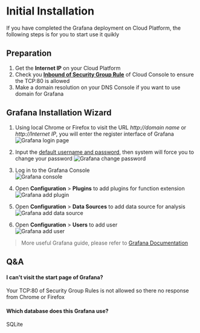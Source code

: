 # Initial Installation

If you have completed the Grafana deployment on Cloud Platform, the following steps is for you to start use it quikly

## Preparation

1. Get the **Internet IP** on your Cloud Platform
2. Check you **[Inbound of Security Group Rule](https://support.websoft9.com/docs/faq/tech-instance.html)** of Cloud Console to ensure the TCP:80 is allowed
3. Make a domain resolution on your DNS Console if you want to use domain for Grafana

## Grafana Installation Wizard

1. Using local Chrome or Firefox to visit the URL *http://domain name* or *http://Internet IP*, you will enter the register interface of Grafana
![Grafana login page](https://libs.websoft9.com/Websoft9/DocsPicture/en/grafana/grafana-login-websoft9.png)

2. Input the [default username and password](/stack-accounts.md#grafana), then system will force you to change your password
![Grafana change password](https://libs.websoft9.com/Websoft9/DocsPicture/en/grafana/grafana-forcechangepw-websoft9.png)

3. Log in to the Grafana Console  
![Grafana console](https://libs.websoft9.com/Websoft9/DocsPicture/en/grafana/grafana-dashboard-websoft9.png)

4. Open **Configuration** > **Plugins** to add plugins for function extension 
![Grafana add plugin](https://libs.websoft9.com/Websoft9/DocsPicture/en/grafana/grafana-plugins-websoft9.png)

5. Open **Configuration** > **Data Sources** to add data source for analysis  
![Grafana add data source](https://libs.websoft9.com/Websoft9/DocsPicture/en/grafana/grafana-datasource-websoft9.png)

6. Open **Configuration** > **Users** to add user  
![Grafana add user](https://libs.websoft9.com/Websoft9/DocsPicture/en/grafana/grafana-users-websoft9.png)

> More useful Grafana guide, please refer to [Grafana Documentation](https://grafana.com/docs)

## Q&A

#### I can't visit the start page of Grafana?

Your TCP:80 of Security Group Rules is not allowed so there no response from Chrome or Firefox

#### Which database does this Grafana use?

SQLite
